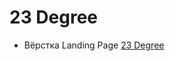# 23 Degree
- Вёрстка Landing Page [23 Degree](https://dmitriywolf.github.io/works/23Degree/app/index.html)
